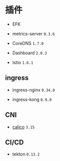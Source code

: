 # 插件

* EFK

* metrics-server `0.3.6`

* CoreDNS `1.7.0`

* Dashboard `2.0.3`

* Istio `1.6.1`

## ingress

* ingress-nginx `0.34.0`

* ingress-kong `0.9.0`

## CNI

* [calico](https://docs.projectcalico.org/v3.15/getting-started/kubernetes/installation/calico) `3.15`

## CI/CD

* tekton `0.13.2`
